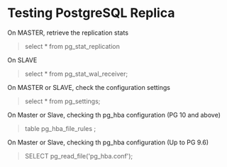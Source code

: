 # Testing PostgreSQL Replica

On MASTER, retrieve the replication stats
> select * from pg_stat_replication

On SLAVE
> select * from pg_stat_wal_receiver;

On MASTER or SLAVE, check the configuration settings
> select * from pg_settings;

On Master or Slave, checking th pg_hba configuration (PG 10 and above)
> table pg_hba_file_rules ;

On Master or Slave, checking th pg_hba configuration (Up to PG 9.6)
> SELECT pg_read_file('pg_hba.conf');
